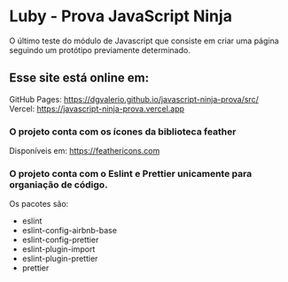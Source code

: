 # Luby - Prova JavaScript Ninja

O último teste do módulo de Javascript que consiste em criar uma página seguindo um protótipo previamente determinado.

## Esse site está online em:
GitHub Pages: https://dgvalerio.github.io/javascript-ninja-prova/src/ \
Vercel: https://javascript-ninja-prova.vercel.app

### O projeto conta com os ícones da biblioteca feather
Disponíveis em: https://feathericons.com

### O projeto conta com o Eslint e Prettier unicamente para organiação de código.
Os pacotes são:
 - eslint
 - eslint-config-airbnb-base
 - eslint-config-prettier
 - eslint-plugin-import
 - eslint-plugin-prettier
 - prettier
